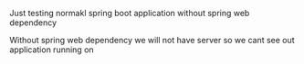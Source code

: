 Just testing normakl spring boot application without spring web dependency 

Without spring web dependency we will not have server so we cant see out application running on 
